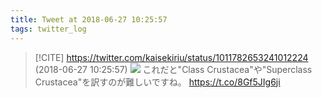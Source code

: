 ```yaml
---
title: Tweet at 2018-06-27 10:25:57
tags: twitter_log
---
```


> [!CITE] https://twitter.com/kaisekiriu/status/1011782653241012224 (2018-06-27 10:25:57)
> ![](https://twitter.com/kaisekiriu/status/1011782653241012224)
> これだと"Class Crustacea"や"Superclass Crustacea"を訳すのが難しいですね。 https://t.co/8Gf5JIg6ji
